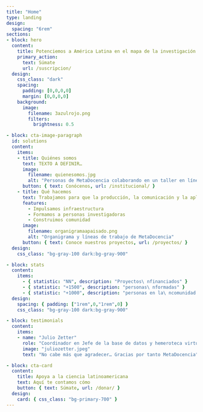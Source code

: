 ```yaml
---
title: "Home"
type: landing
design:
  spacing: "6rem"
sections:
- block: hero
  content:
    title: Potenciemos a América Latina en el mapa de la investigación global
    primary_action:
      text: Súmate
      url: /suscripcion/
  design:
    css_class: "dark"
    spacing:
      padding: [0,0,0,0]
      margin: [0,0,0,0]
    background:
      image:
        filename: 3azulrojo.png
        filters:
          brightness: 0.5

- block: cta-image-paragraph
  id: solutions
  content:
    items:
    - title: Quiénes somos
      text: TEXTO A DEFINIR…
      image:
        filename: quienesomos.jpg
        alt: "Personas de MetaDocencia colaborando en un taller en línea"
      button: { text: Conócenos, url: /institucional/ }
    - title: Qué hacemos
      text: Trabajamos para que la producción, la comunicación y la aplicación de saberes científicos y técnicos sean globalmente equitativos.
      features:
        - Impulsamos infraestructura
        - Formamos a personas investigadoras
        - Construimos comunidad
      image:
        filename: organigramaapaisado.png
        alt: "Organigrama y líneas de trabajo de MetaDocencia"
      button: { text: Conoce nuestros proyectos, url: /proyectos/ }
  design:
    css_class: "bg-gray-100 dark:bg-gray-900"

- block: stats
  content:
    items:
      - { statistic: "NN", description: "Proyectos\ nfinanciados" }
      - { statistic: "+1500", description: "personas\ nformadas" }
      - { statistic: "+1000", description: "personas en la\ ncomunidad de Slack" }
  design:
    spacing: { padding: ["1rem",0,"1rem",0] }
    css_class: "bg-gray-100 dark:bg-gray-900"

- block: testimonials
  content:
    items:
    - name: "Julio Zetter"
      role: "Coordinador en Jefe de la base de datos y hemeroteca virtual SciELO México"
      image: "juliozetter.jpeg"
      text: "No cabe más que agradecer… Gracias por tanto MetaDocencia"

- block: cta-card
  content:
    title: Apoya a la ciencia latinoamericana
    text: Aquí te contamos cómo
    button: { text: Súmate, url: /donar/ }
  design:
    card: { css_class: "bg-primary-700" }
---
```

